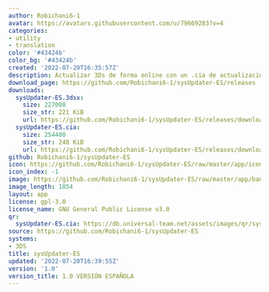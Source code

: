 ```yaml
---
author: Robichani6-1
avatar: https://avatars.githubusercontent.com/u/79669283?v=4
categories:
- utility
- translation
color: '#43424b'
color_bg: '#43424b'
created: '2022-07-20T16:35:57Z'
description: Actualizar 3Ds de forma online con un .cia de actualización
download_page: https://github.com/Robichani6-1/sysUpdater-ES/releases
downloads:
  sysUpdater-ES.3dsx:
    size: 227008
    size_str: 221 KiB
    url: https://github.com/Robichani6-1/sysUpdater-ES/releases/download/1.0/sysUpdater-ES.3dsx
  sysUpdater-ES.cia:
    size: 254400
    size_str: 248 KiB
    url: https://github.com/Robichani6-1/sysUpdater-ES/releases/download/1.0/sysUpdater-ES.cia
github: Robichani6-1/sysUpdater-ES
icon: https://github.com/Robichani6-1/sysUpdater-ES/raw/master/app/icon48x48.png
icon_index: -1
image: https://github.com/Robichani6-1/sysUpdater-ES/raw/master/app/banner.png
image_length: 1054
layout: app
license: gpl-3.0
license_name: GNU General Public License v3.0
qr:
  sysUpdater-ES.cia: https://db.universal-team.net/assets/images/qr/sysupdater-es-cia.png
source: https://github.com/Robichani6-1/sysUpdater-ES
systems:
- 3DS
title: sysUpdater-ES
updated: '2022-07-20T16:39:55Z'
version: '1.0'
version_title: 1.0 VERSIÓN ESPAÑOLA
---
```

